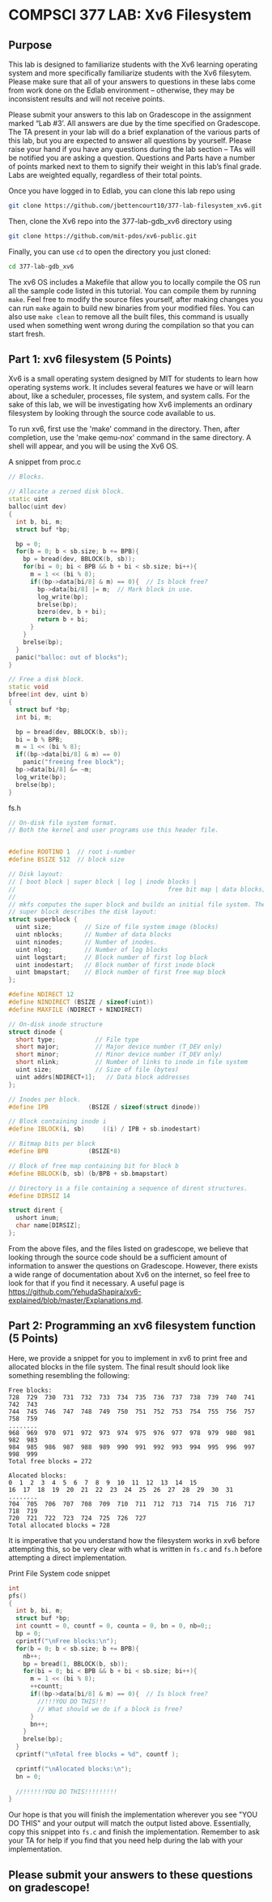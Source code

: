# COMPSCI 377 LAB: Xv6 Filesystem

## Purpose

This lab is designed to familiarize students with the Xv6 learning operating system and more specifically familiarize students with the Xv6 filesytem. Please make sure that all of your answers to questions in these labs come from work done on the Edlab environment – otherwise, they may be inconsistent results and will not receive points.

Please submit your answers to this lab on Gradescope in the assignment marked “Lab #3’. All answers are due by the time specified on Gradescope. The TA present in your lab will do a brief explanation of the various parts of this lab, but you are expected to answer all questions by yourself. Please raise your hand if you have any questions during the lab section – TAs will be notified you are asking a question. Questions and Parts have a number of points marked next to them to signify their weight in this lab’s final grade. Labs are weighted equally, regardless of their total points.

Once you have logged in to Edlab, you can clone this lab repo using

```bash
git clone https://github.com/jbettencourt10/377-lab-filesystem_xv6.git
```

Then, clone the Xv6 repo into the 377-lab-gdb_xv6 directory using

```bash
git clone https://github.com/mit-pdos/xv6-public.git
```

Finally, you can use `cd` to open the directory you just cloned:

```bash
cd 377-lab-gdb_xv6
```

The xv6 OS includes a Makefile that allow you to locally compile the OS run all the sample code listed in this tutorial. You can compile them by running `make`. Feel free to modify the source files yourself, after making changes you can run `make` again to build new binaries from your modified files. You can also use `make clean` to remove all the built files, this command is usually used when something went wrong during the compilation so that you can start fresh.

## Part 1: xv6 filesystem (5 Points)

Xv6 is a small operating system designed by MIT for students to learn how operating systems work. It includes several features we have or will learn about, like a scheduler, processes, file system, and system calls. For the sake of this lab, we will be investigating how Xv6 implements an ordinary filesystem by looking through the source code available to us.

To run xv6, first use the 'make' command in the directory. Then, after completion, use the 'make qemu-nox' command in the same directory. A shell will appear, and you will be using the Xv6 OS.


A snippet from proc.c
```c++
// Blocks.

// Allocate a zeroed disk block.
static uint
balloc(uint dev)
{
  int b, bi, m;
  struct buf *bp;

  bp = 0;
  for(b = 0; b < sb.size; b += BPB){
    bp = bread(dev, BBLOCK(b, sb));
    for(bi = 0; bi < BPB && b + bi < sb.size; bi++){
      m = 1 << (bi % 8);
      if((bp->data[bi/8] & m) == 0){  // Is block free?
        bp->data[bi/8] |= m;  // Mark block in use.
        log_write(bp);
        brelse(bp);
        bzero(dev, b + bi);
        return b + bi;
      }
    }
    brelse(bp);
  }
  panic("balloc: out of blocks");
}

// Free a disk block.
static void
bfree(int dev, uint b)
{
  struct buf *bp;
  int bi, m;

  bp = bread(dev, BBLOCK(b, sb));
  bi = b % BPB;
  m = 1 << (bi % 8);
  if((bp->data[bi/8] & m) == 0)
    panic("freeing free block");
  bp->data[bi/8] &= ~m;
  log_write(bp);
  brelse(bp);
}
```

fs.h
```c++
// On-disk file system format.
// Both the kernel and user programs use this header file.


#define ROOTINO 1  // root i-number
#define BSIZE 512  // block size

// Disk layout:
// [ boot block | super block | log | inode blocks |
//                                          free bit map | data blocks]
//
// mkfs computes the super block and builds an initial file system. The
// super block describes the disk layout:
struct superblock {
  uint size;         // Size of file system image (blocks)
  uint nblocks;      // Number of data blocks
  uint ninodes;      // Number of inodes.
  uint nlog;         // Number of log blocks
  uint logstart;     // Block number of first log block
  uint inodestart;   // Block number of first inode block
  uint bmapstart;    // Block number of first free map block
};

#define NDIRECT 12
#define NINDIRECT (BSIZE / sizeof(uint))
#define MAXFILE (NDIRECT + NINDIRECT)

// On-disk inode structure
struct dinode {
  short type;           // File type
  short major;          // Major device number (T_DEV only)
  short minor;          // Minor device number (T_DEV only)
  short nlink;          // Number of links to inode in file system
  uint size;            // Size of file (bytes)
  uint addrs[NDIRECT+1];   // Data block addresses
};

// Inodes per block.
#define IPB           (BSIZE / sizeof(struct dinode))

// Block containing inode i
#define IBLOCK(i, sb)     ((i) / IPB + sb.inodestart)

// Bitmap bits per block
#define BPB           (BSIZE*8)

// Block of free map containing bit for block b
#define BBLOCK(b, sb) (b/BPB + sb.bmapstart)

// Directory is a file containing a sequence of dirent structures.
#define DIRSIZ 14

struct dirent {
  ushort inum;
  char name[DIRSIZ];
};

```

From the above files, and the files listed on gradescope, we believe that looking through the source code should be a sufficient amount of information to answer the questions on Gradescope. However, there exists a wide range of documentation about Xv6 on the internet, so feel free to look for that if you find it necessary. A useful page is https://github.com/YehudaShapira/xv6-explained/blob/master/Explanations.md.

## Part 2: Programming an xv6 filesystem function (5 Points)

Here, we provide a snippet for you to implement in xv6 to print free and allocated blocks in the file system. The final result should look like something resembling the following:

```
Free blocks:
728  729  730  731  732  733  734  735  736  737  738  739  740  741  742  743  
744  745  746  747  748  749  750  751  752  753  754  755  756  757  758  759  
........
968  969  970  971  972  973  974  975  976  977  978  979  980  981  982  983  
984  985  986  987  988  989  990  991  992  993  994  995  996  997  998  999  
Total free blocks = 272

Alocated blocks:
0  1  2  3  4  5  6  7  8  9  10  11  12  13  14  15  
16  17  18  19  20  21  22  23  24  25  26  27  28  29  30  31  
........
704  705  706  707  708  709  710  711  712  713  714  715  716  717  718  719  
720  721  722  723  724  725  726  727  
Total allocated blocks = 728
```


It is imperative that you understand how the filesystem works in xv6 before attempting this, so be very clear with what is written in `fs.c` and `fs.h` before attempting a direct implementation. 

Print File System code snippet
```c++
int
pfs()
{
  int b, bi, m;
  struct buf *bp;
  int countt = 0, countf = 0, counta = 0, bn = 0, nb=0;;
  bp = 0;
  cprintf("\nFree blocks:\n");
  for(b = 0; b < sb.size; b += BPB){
    nb++;
    bp = bread(1, BBLOCK(b, sb));
    for(bi = 0; bi < BPB && b + bi < sb.size; bi++){
      m = 1 << (bi % 8);
      ++countt;
      if((bp->data[bi/8] & m) == 0){  // Is block free?
        //!!!YOU DO THIS!!!
        // What should we do if a block is free?
      }
      bn++;
    }
    brelse(bp);
  }
  cprintf("\nTotal free blocks = %d", countf );

  cprintf("\nAlocated blocks:\n");
  bn = 0;
  
  //!!!!!!YOU DO THIS!!!!!!!!!
}
```

Our hope is that you will finish the implementation wherever you see "YOU DO THIS" and your output will match the output listed above. Essentially, copy this snippet into `fs.c` and finish the implementation. Remember to ask your TA for help if you find that you need help during the lab with your implementation. 

## Please submit your answers to these questions on gradescope!
